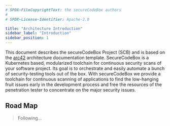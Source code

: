 ```yaml
---
# SPDX-FileCopyrightText: the secureCodeBox authors
#
# SPDX-License-Identifier: Apache-2.0

title: "Architecture Introduction"
sidebar_label: "Introduction"
sidebar_position: 1
---
```


This document describes the secureCodeBox Project (SCB) and is based on the [arc42](https://arc42.org/overview/) architecture documentation template. SecureCodeBox is a Kubernetes based, modularized toolchain for continuous security scans of your software project. Its goal is to orchestrate and easily automate a bunch of security-testing tools out of the box. With secureCodeBox we provide a toolchain for continuous scanning of applications to find the low-hanging fruit issues early in the development process and free the resources of the penetration tester to concentrate on the major security issues.

## Road Map

> Following...

